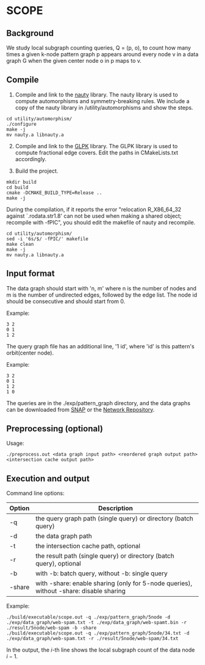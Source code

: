 # SCOPE

## Background

We study local subgraph counting queries, Q = (p, o), to count how many times a given k-node pattern graph p appears around every node v in a data graph G when the given center node o in p maps to v. 

## Compile

1. Compile and link to the [nauty](https://pallini.di.uniroma1.it) library.  The nauty library is used to compute automorphisms and symmetry-breaking rules. We include a copy of the nauty library in /utility/automorphisms and show the steps.

```shell
cd utility/automorphism/
./configure
make -j
mv nauty.a libnauty.a
```

2. Compile and link to the [GLPK](https://www.gnu.org/software/glpk/) library. The GLPK library is used to compute fractional edge covers. Edit the paths in CMakeLists.txt accordingly.

3. Build the project.

```shell
mkdir build
cd build
cmake -DCMAKE_BUILD_TYPE=Release ..
make -j
```

During the compilation, if it reports the error "relocation R_X86_64_32 against `.rodata.str1.8' can not be used when making a shared object; recompile with -fPIC", you should edit the makefile of nauty and recompile. 

```shell
cd utility/automorphism/
sed -i '6s/$/ -fPIC/' makefile
make clean
make -j
mv nauty.a libnauty.a
```

## Input format

The data graph should start with 'n, m' where n is the number of nodes and m is the number of undirected edges, followed by the edge list. The node id should be consecutive and should start from 0.

Example:

```
3 2
0 1
1 2
```

The query graph file has an additional line, '1 id', where 'id' is this pattern's orbit(center node).

Example:

```
3 2
0 1
1 2
1 0
```

The queries are in the ./exp/pattern_graph directory, and the data graphs can be downloaded from [SNAP](https://snap.stanford.edu/data/index.html) or the [Network Repository](https://networkrepository.com).

## Preprocessing (optional)

Usage:

```shell
./preprocess.out <data graph input path> <reordered graph output path> <intersection cache output path>
```

## Execution and output

Command line options:

| Option | Description                                                  |
| ------ | ------------------------------------------------------------ |
| -q     | the query graph path (single query) or directory (batch query) |
| -d     | the data graph path                                          |
| -t     | the intersection cache path, optional                        |
| -r     | the result path (single query) or directory (batch query), optional |
| -b     | with -b: batch query, without -b: single query               |
| -share | with -share: enable sharing (only for 5-node queries), without -share: disable sharing |

Example:

```
./build/executable/scope.out -q ./exp/pattern_graph/5node -d ./exp/data_graph/web-spam.txt -t ./exp/data_graph/web-spamt.bin -r ./result/5node/web-spam -b -share
./build/executable/scope.out -q ./exp/pattern_graph/5node/34.txt -d ./exp/data_graph/web-spam.txt -r ./result/5node/web-spam/34.txt
```

In the output, the $i$-th line shows the local subgraph count of the data node $i-1$.

